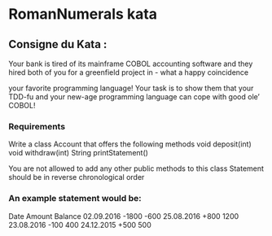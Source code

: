 #  RomanNumerals kata

## Consigne du Kata :

Your bank is tired of its mainframe COBOL accounting software and they hired both of you for a greenfield project in - what a happy coincidence

your favorite programming language!
Your task is to show them that your TDD-fu and your new-age programming language can cope with good ole’ COBOL!

### Requirements
Write a class Account that offers the following methods void deposit(int) void withdraw(int) String printStatement()

You are not allowed to add any other public methods to this class
Statement should be in reverse chronological order


### An example statement would be:

Date            Amount      Balance
02.09.2016      -1800       -600
25.08.2016      +800        1200
23.08.2016      -100        400
24.12.2015      +500        500